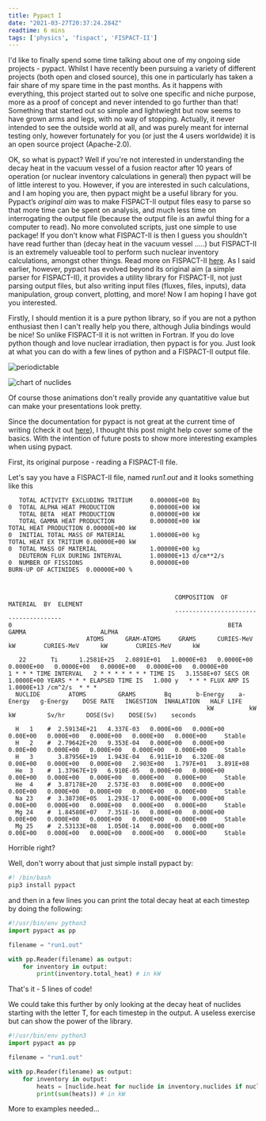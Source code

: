 ```yaml
---
title: Pypact I
date: "2021-03-27T20:37:24.284Z"
readtime: 6 mins
tags: ['physics', 'fispact', 'FISPACT-II']
---
```


I'd like to finally spend some time talking about one of my ongoing side projects - pypact. Whilst I have recently been pursuing a variety of different projects (both open and closed source), this one in particularly has taken a fair share of my spare time in the past months. As it happens with everything, this project started out to solve one specific and niche purpose, more as a proof of concept and never intended to go further than that! Something that started out so simple and lightwieght but now seems to have grown arms and legs, with no way of stopping. Actually, it never intended to see the outside world at all, and was purely meant for internal testing only, however fortunately for you (or just the 4 users worldwide) it is an open source project (Apache-2.0). 

OK, so what is pypact? Well if you're not interested in understanding the decay heat in the vacuum vessel of a fusion reactor after 10 years of operation (or nuclear inventory calculations in general) then pypact will be of little interest to you. However, if you are interested in such calculations, and I am hoping you are, then pypact might be a useful library for you. Pypact’s *original aim* was to make FISPACT-II output files easy to parse so that more time can be spent on analysis, and much less time on interrogating the output file (because the output file is an awful thing for a computer to read). No more convoluted scripts, just one simple to use package! If you don't know what FISPACT-II is then I guess you shouldn't have read further than (decay heat in the vacuum vessel .....) but FISPACT-II is an extremely valueable tool to perform such nuclear inventory calculations, amongst other things. Read more on FISPACT-II [here](https://fispact.ukaea.uk/). As I said earlier, however, pypact has evolved beyond its original aim (a simple parser for FISPACT-II), it provides a utility library for FISPACT-II, not just parsing output files, but also writing input files (fluxes, files, inputs), data manipulation, group convert, plotting, and more! Now I am hoping I have got you interested.

Firstly, I should mention it is a pure python library, so if you are not a python enthusiast then I can't really help you there, although Julia bindings would be nice! So unlike FISPACT-II it is not written in Fortran. If you do love python though and love nuclear irradiation, then pypact is for you. Just look at what you can do with a few lines of python and a FISPACT-II output file.

![periodictable](https://github.com/fispact/pypact/blob/master/examples/figures/periodictableanimation.gif) 

![chart of nuclides](https://github.com/fispact/pypact/blob/master/examples/figures/chartofnuclidesanimation.gif)

Of course those animations don't really provide any quantatitive value but can make your presentations look pretty.

Since the documentation for pypact is not great at the current time of writing (check it out [here](https://pypact.readthedocs.io/en/latest/)), I thought this post might help cover some of the basics. With the intention of future posts to show more interesting examples when using pypact.

First, its original purpose - reading a FISPACT-II file.

Let's say you have a FISPACT-II file, named *run1.out* and it looks something like this

```
   TOTAL ACTIVITY EXCLUDING TRITIUM     0.00000E+00 Bq
0  TOTAL ALPHA HEAT PRODUCTION          0.00000E+00 kW
   TOTAL BETA  HEAT PRODUCTION          0.00000E+00 kW
   TOTAL GAMMA HEAT PRODUCTION          0.00000E+00 kW              TOTAL HEAT PRODUCTION 0.00000E+00 kW
0  INITIAL TOTAL MASS OF MATERIAL       1.00000E+00 kg              TOTAL HEAT EX TRITIUM 0.00000E+00 kW
0  TOTAL MASS OF MATERIAL               1.00000E+00 kg
   DEUTERON FLUX DURING INTERVAL        1.00000E+13 d/cm**2/s
0  NUMBER OF FISSIONS                   0.00000E+00                 BURN-UP OF ACTINIDES  0.00000E+00 %



                                               COMPOSITION  OF  MATERIAL  BY  ELEMENT
                                               --------------------------------------
0                                                             BETA                     GAMMA                     ALPHA
                      ATOMS      GRAM-ATOMS     GRAMS      CURIES-MeV      kW        CURIES-MeV      kW        CURIES-MeV      kW

   22       Ti      1.2581E+25   2.0891E+01   1.0000E+03   0.0000E+00   0.0000E+00   0.0000E+00   0.0000E+00   0.0000E+00   0.0000E+00
1 * * * TIME INTERVAL   2 * * * * * * * TIME IS   3.1558E+07 SECS OR  1.0000E+00 YEARS * * * ELAPSED TIME IS   1.000 y   * * * FLUX AMP IS  1.0000E+13 /cm^2/s  * * *
  NUCLIDE        ATOMS         GRAMS        Bq       b-Energy    a-Energy   g-Energy    DOSE RATE   INGESTION  INHALATION   HALF LIFE
                                                        kW          kW         kW         Sv/hr      DOSE(Sv)    DOSE(Sv)    seconds

  H   1    #  2.59134E+21   4.337E-03   0.000E+00   0.000E+00   0.00E+00   0.000E+00   0.000E+00   0.000E+00   0.000E+00     Stable
  H   2    #  2.79642E+20   9.353E-04   0.000E+00   0.000E+00   0.00E+00   0.000E+00   0.000E+00   0.000E+00   0.000E+00     Stable
  H   3       3.87956E+19   1.943E-04   6.911E+10   6.320E-08   0.00E+00   0.000E+00   0.000E+00   2.903E+00   1.797E+01   3.891E+08
  He  3    #  1.37967E+19   6.910E-05   0.000E+00   0.000E+00   0.00E+00   0.000E+00   0.000E+00   0.000E+00   0.000E+00     Stable
  He  4    #  3.87178E+20   2.573E-03   0.000E+00   0.000E+00   0.00E+00   0.000E+00   0.000E+00   0.000E+00   0.000E+00     Stable
  Na 23    #  3.38730E+05   1.293E-17   0.000E+00   0.000E+00   0.00E+00   0.000E+00   0.000E+00   0.000E+00   0.000E+00     Stable
  Mg 24    #  1.84580E+07   7.351E-16   0.000E+00   0.000E+00   0.00E+00   0.000E+00   0.000E+00   0.000E+00   0.000E+00     Stable
  Mg 25    #  2.53133E+08   1.050E-14   0.000E+00   0.000E+00   0.00E+00   0.000E+00   0.000E+00   0.000E+00   0.000E+00     Stable
```
Horrible right?

Well, don't worry about that just simple install pypact by:
```bash
#! /bin/bash
pip3 install pypact
```
and then in a few lines you can print the total decay heat at each timestep by doing the following:

```python
#!/usr/bin/env python3
import pypact as pp

filename = "run1.out"

with pp.Reader(filename) as output:
    for inventory in output:
        print(inventory.total_heat) # in kW
```

That's it - 5 lines of code!

We could take this further by only looking at the decay heat of nuclides starting with the letter T, for each timestep in the output. A useless exercise but can show the power of the library.

```python
#!/usr/bin/env python3
import pypact as pp

filename = "run1.out"

with pp.Reader(filename) as output:
    for inventory in output:
        heats = [nuclide.heat for nuclide in inventory.nuclides if nuclide.name.startswith('T')]
        print(sum(heats)) # in kW
```

More to examples needed...